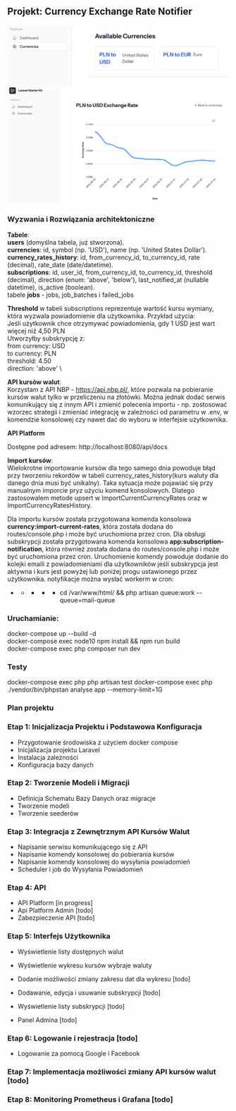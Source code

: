 
## Projekt: Currency Exchange Rate Notifier

![Alt text](/public/available_currencies.png?raw=true "Available currencies")
![Alt text](/public/exchange_rate.png?raw=true "Exchange rate chart")

### Wyzwania i Rozwiązania architektoniczne
**Tabele**:\
**users** (domyślna tabela, już stworzona).\
**currencies**: id, symbol (np. 'USD'), name (np. 'United States Dollar').\
**currency_rates_history**: id, from_currency_id, to_currency_id, rate (decimal), rate_date (date/datetime).\
**subscriptions**: id, user_id, from_currency_id, to_currency_id, threshold (decimal), direction (enum: 'above', 'below'), last_notified_at (nullable datetime), is_active (boolean).\
tabele **jobs** - jobs, job_batches i failed_jobs

**Threshold** w tabeli subscriptions reprezentuje wartość kursu wymiany, która wyzwala powiadomienie dla użytkownika.
Przykład użycia: \
Jeśli użytkownik chce otrzymywać powiadomienia, gdy 1 USD jest wart więcej niż 4,50 PLN \
Utworzyłby subskrypcję z: \
from currency: USD \
to currency: PLN \
threshold: 4.50 \
direction: 'above' \

**API kursów walut**: \
Korzystam z API NBP - https://api.nbp.pl/, które pozwala na pobieranie kursów walut tylko w przeliczeniu na złotówki. Można jednak dodać serwis komunikujący się z innym API i zmienić polecenia importu - np. zostosować wzorzec strategii i zmieniać integrację w zależności od parametru w .env, w komendzie konsolowej czy nawet dać do wyboru w interfejsie użytkownika. 

**API Platform**

Dostępne pod adresem:
http://localhost:8080/api/docs

**Import kursów**: \
Wielokrotne importowanie kursów dla tego samego dnia powoduje błąd przy tworzeniu rekordów w tabeli currency_rates_history(kurs waluty dla danego dnia musi być unikalny). Taka sytuacja może pojawiać się przy manualnym imporcie pryz użyciu komend konsolowych. Dlatego zastosowalem metode upsert w ImportCurrentCurrencyRates oraz w ImportCurrencyRatesHistory.

Dla importu kursów została przygotowana komenda konsolowa **currency:import-current-rates**, która została dodana do routes/console.php i może być uruchomiona przez cron.
Dla obsługi subskrypcji została przygotowana komenda konsolowa **app:subscription-notification**, która również została dodana do routes/console.php i może być uruchomiona przez cron. Uruchomienie komendy powoduje dodanie do kolejki emaili z powiadomieniami dla użytkowników jeśli subskrypcja jest aktywna i kurs jest powyżej lub poniżej progu ustawionego przez użytkownika.
notyfikacje można wysłać workerm w cron:
* * * * * cd /var/www/html/ && php artisan queue:work --queue=mail-queue

### Uruchamianie:
docker-compose up --build -d \
docker-compose exec node10 npm install && npm run build \
docker-compose exec php composer run dev 

### Testy

docker-compose exec php php artisan test
docker-compose exec php ./vendor/bin/phpstan analyse app --memory-limit=1G

### Plan projektu

### Etap 1: Inicjalizacja Projektu i Podstawowa Konfiguracja
- Przygotowanie środowiska z użyciem docker compose
- Inicjalizacja projektu Laravel
- Instalacja zależności
- Konfiguracja bazy danych

### Etap 2: Tworzenie Modeli i Migracji
- Definicja Schematu Bazy Danych oraz migracje
- Tworzenie modeli
- Tworzenie seederów

### Etap 3: Integracja z Zewnętrznym API Kursów Walut
- Napisanie serwisu komunikującego się z API
- Napisanie komendy konsolowej do pobierania kursów
- Napisanie komendy konsolowej do wysyłania powiadomień
- Scheduler i job do Wysyłania Powiadomień 

### Etap 4: API
- API Platform [in progress]
- Api Platform Admin [todo]
- Zabezpieczenie API [todo]

### Etap 5: Interfejs Użytkownika
- Wyświetlenie listy dostępnych walut
- Wyświetlenie wykresu kursów wybraje waluty

- Dodanie możliwości zmiany zakresu dat dla wykresu [todo]
- Dodawanie, edycja i usuwanie subskrypcji [todo]
- Wyświetlenie listy subskrypcji [todo]
- Panel Admina [todo]

### Etap 6: Logowanie i rejestracja [todo]
- Logowanie za pomocą Google i Facebook

### Etap 7: Implementacja możliwości zmiany API kursów walut [todo]

### Etap 8: Monitoring Prometheus i Grafana [todo]